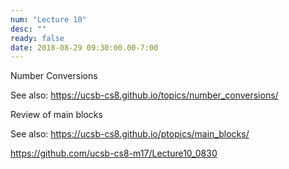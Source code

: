```yaml
---
num: "Lecture 10"
desc: ""
ready: false
date: 2018-08-29 09:30:00.00-7:00
---
```


Number Conversions

See also: https://ucsb-cs8.github.io/topics/number_conversions/

Review of main blocks

See also: https://ucsb-cs8.github.io/ptopics/main_blocks/

https://github.com/ucsb-cs8-m17/Lecture10_0830

